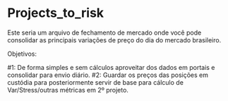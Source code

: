 # Projects_to_risk

Este seria um arquivo de fechamento de mercado onde você pode consolidar as principais variações de preço do dia do mercado brasileiro. 

Objetivos:

#1: De forma simples e sem cálculos aproveitar dos dados em portais e consolidar para envio diário.
#2: Guardar os preços das posições em custódia para posteriormente servir de base para cálculo de Var/Stress/outras métricas em 2º projeto. 

